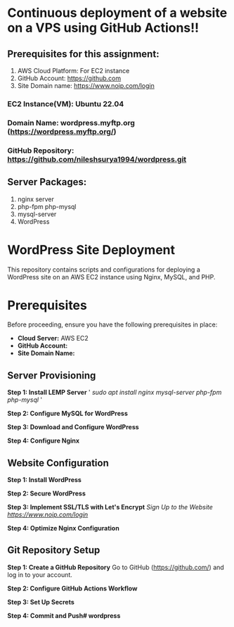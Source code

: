 # Continuous deployment of a website on a VPS using GitHub Actions!! 

## Prerequisites for this assignment:
1.	AWS Cloud Platform: For EC2 instance
2.	GitHub Account: https://github.com
3.	Site Domain name: https://www.noip.com/login

### EC2 Instance(VM): Ubuntu 22.04  
### Domain Name: wordpress.myftp.org (https://wordpress.myftp.org/)
### GitHub Repository: https://github.com/nileshsurya1994/wordpress.git


## Server Packages:
1. nginx server
2. php-fpm php-mysql
3. mysql-server
4. WordPress

# WordPress Site Deployment

This repository contains scripts and configurations for deploying a WordPress site on an AWS EC2 instance using Nginx, MySQL, and PHP.

# Prerequisites

Before proceeding, ensure you have the following prerequisites in place:

- **Cloud Server:** AWS EC2
- **GitHub Account:**
- **Site Domain Name:**

## Server Provisioning 

 **Step 1: Install LEMP Server**
' _sudo apt install nginx mysql-server php-fpm php-mysql_ '

**Step 2: Configure MySQL for WordPress**

**Step 3: Download and Configure WordPress**

**Step 4: Configure Nginx**


## Website Configuration 
**Step 1: Install WordPress**

**Step 2: Secure WordPress**

**Step 3: Implement SSL/TLS with Let's Encrypt**
   _Sign Up to the Website https://www.noip.com/login_

**Step 4: Optimize Nginx Configuration**


## Git Repository Setup
**Step 1: Create a GitHub Repository**
   Go to GitHub (https://github.com/) and log in to your account.

**Step 2: Configure GitHub Actions Workflow**

**Step 3: Set Up Secrets**

**Step 4: Commit and Push# wordpress**
